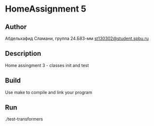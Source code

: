 # HomeAssignment 5
## Author

Абдельхафид Сламани, группа 24.Б83-мм
st130302@student.spbu.ru
## Description
Home assingment 3 - classes init and test 
## Build
Use make to compile and link your program
## Run 
./test-transformers
